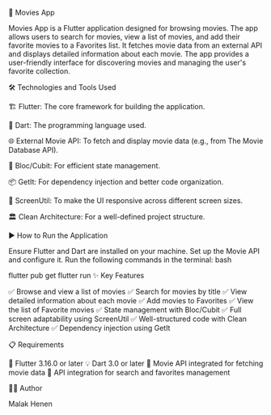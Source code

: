 🚀 Movies App

Movies App is a Flutter application designed for browsing movies. The app allows users to search for movies, view a list of movies, and add their favorite movies to a Favorites list. It fetches movie data from an external API and displays detailed information about each movie. The app provides a user-friendly interface for discovering movies and managing the user's favorite collection.

🛠️ Technologies and Tools Used

🏗 Flutter: The core framework for building the application.

📝 Dart: The programming language used.

🌐 External Movie API: To fetch and display movie data (e.g., from The Movie Database API).

🔄 Bloc/Cubit: For efficient state management.

📦 GetIt: For dependency injection and better code organization.

📱 ScreenUtil: To make the UI responsive across different screen sizes.

🏛 Clean Architecture: For a well-defined project structure.

▶️ How to Run the Application

Ensure Flutter and Dart are installed on your machine.
Set up the Movie API and configure it.
Run the following commands in the terminal:
bash


flutter pub get
flutter run
✨ Key Features

✅ Browse and view a list of movies
✅ Search for movies by title
✅ View detailed information about each movie
✅ Add movies to Favorites
✅ View the list of Favorite movies
✅ State management with Bloc/Cubit
✅ Full screen adaptability using ScreenUtil
✅ Well-structured code with Clean Architecture
✅ Dependency injection using GetIt

📋 Requirements

🚀 Flutter 3.16.0 or later
💡 Dart 3.0 or later
🔑 Movie API integrated for fetching movie data
🔗 API integration for search and favorites management

👨‍💻 Author

Malak Henen
